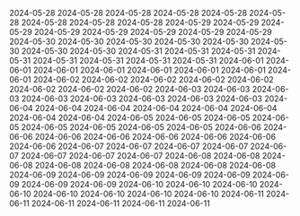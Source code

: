 2024-05-28
2024-05-28
2024-05-28
2024-05-28
2024-05-28
2024-05-28
2024-05-28
2024-05-28
2024-05-28
2024-05-29
2024-05-29
2024-05-29
2024-05-29
2024-05-29
2024-05-29
2024-05-29
2024-05-29
2024-05-30
2024-05-30
2024-05-30
2024-05-30
2024-05-30
2024-05-30
2024-05-30
2024-05-30
2024-05-31
2024-05-31
2024-05-31
2024-05-31
2024-05-31
2024-05-31
2024-05-31
2024-05-31
2024-06-01
2024-06-01
2024-06-01
2024-06-01
2024-06-01
2024-06-01
2024-06-01
2024-06-01
2024-06-02
2024-06-02
2024-06-02
2024-06-02
2024-06-02
2024-06-02
2024-06-02
2024-06-02
2024-06-03
2024-06-03
2024-06-03
2024-06-03
2024-06-03
2024-06-03
2024-06-03
2024-06-03
2024-06-04
2024-06-04
2024-06-04
2024-06-04
2024-06-04
2024-06-04
2024-06-04
2024-06-04
2024-06-05
2024-06-05
2024-06-05
2024-06-05
2024-06-05
2024-06-05
2024-06-05
2024-06-05
2024-06-06
2024-06-06
2024-06-06
2024-06-06
2024-06-06
2024-06-06
2024-06-06
2024-06-06
2024-06-07
2024-06-07
2024-06-07
2024-06-07
2024-06-07
2024-06-07
2024-06-07
2024-06-07
2024-06-08
2024-06-08
2024-06-08
2024-06-08
2024-06-08
2024-06-08
2024-06-08
2024-06-08
2024-06-09
2024-06-09
2024-06-09
2024-06-09
2024-06-09
2024-06-09
2024-06-09
2024-06-09
2024-06-10
2024-06-10
2024-06-10
2024-06-10
2024-06-10
2024-06-10
2024-06-10
2024-06-10
2024-06-11
2024-06-11
2024-06-11
2024-06-11
2024-06-11
2024-06-11
